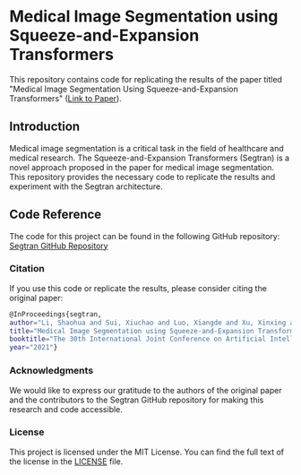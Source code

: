 # Medical Image Segmentation using Squeeze-and-Expansion Transformers

This repository contains code for replicating the results of the paper titled "Medical Image Segmentation Using Squeeze-and-Expansion Transformers" ([Link to Paper](https://arxiv.org/abs/2105.09511)).

## Introduction

Medical image segmentation is a critical task in the field of healthcare and medical research. The Squeeze-and-Expansion Transformers (Segtran) is a novel approach proposed in the paper for medical image segmentation. This repository provides the necessary code to replicate the results and experiment with the Segtran architecture.

## Code Reference

The code for this project can be found in the following GitHub repository: [Segtran GitHub Repository](https://github.com/askerlee/segtran/tree/master)

### Citation
If you use this code or replicate the results, please consider citing the original paper:

```bash
@InProceedings{segtran,
author="Li, Shaohua and Sui, Xiuchao and Luo, Xiangde and Xu, Xinxing and Liu Yong and Goh, Rick Siow Mong",
title="Medical Image Segmentation using Squeeze-and-Expansion Transformers",
booktitle="The 30th International Joint Conference on Artificial Intelligence (IJCAI)",
year="2021"}
```

### Acknowledgments

We would like to express our gratitude to the authors of the original paper and the contributors to the Segtran GitHub repository for making this research and code accessible.

### License

This project is licensed under the MIT License. You can find the full text of the license in the [LICENSE](LICENSE) file.

